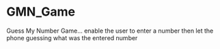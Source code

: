 # GMN_Game
Guess My Number Game... enable the user to enter a number then let the phone guessing what was the entered number
